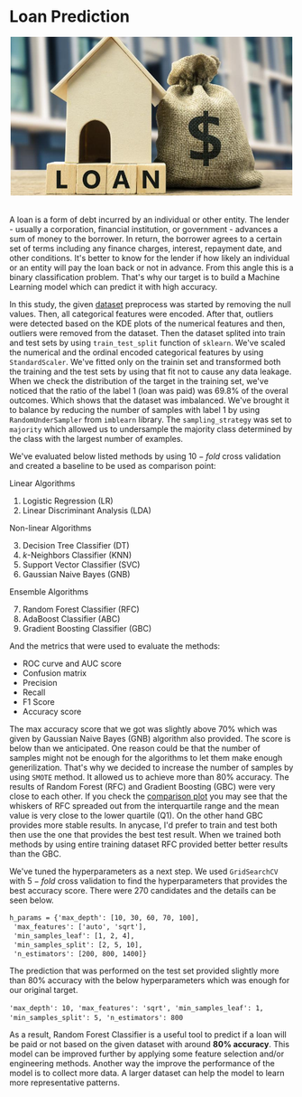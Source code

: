 # Loan Prediction

<div align='center'>
    <img src="loan.jpeg" width=500/>
    <br/><br/>
</div>

A loan is a form of debt incurred by an individual or other entity. The lender - usually a corporation, financial institution, or government - advances a sum of money to the borrower. In return, the borrower agrees to a certain set of terms including any finance charges, interest, repayment date, and other conditions. It's better to know for the lender if how likely an individual or an entity will pay the loan back or not in advance. From this angle this is a binary classification problem. That's why our target is to build a Machine Learning model which can predict it with high accuracy.

In this study, the given [dataset](Data/README.md) preprocess was started by removing the null values. Then, all categorical features were encoded. After that, outliers were detected based on the KDE plots of the numerical features and then, outliers were removed from the dataset. Then the dataset splited into train and test sets by using `train_test_split` function of `sklearn`. We've scaled the numerical and the ordinal encoded categorical features by using `StandardScaler`. We've fitted only on the trainin set and transformed both the training and the test sets by using that fit not to cause any data leakage. When we check the distribution of the target in the training set, we've noticed that the ratio of the label 1 (loan was paid) was 69.8% of the overal outcomes. Which shows that the dataset was imbalanced. We've brought it to balance by reducing the number of samples with label 1 by using `RandomUnderSampler` from `imblearn` library. The `sampling_strategy` was set to `majority` which allowed us to undersample the majority class determined by the class with the largest number of examples.

We've evaluated below listed methods by using $10-fold$ cross validation and created a baseline to be used as comparison point:

Linear Algorithms

1. Logistic Regression (LR)
2. Linear Discriminant Analysis (LDA)

Non-linear Algorithms

3. Decision Tree Classifier (DT)
4. $k$-Neighbors Classifier (KNN)
5. Support Vector Classifier (SVC)
6. Gaussian Naive Bayes (GNB)

Ensemble Algorithms 

7. Random Forest Classifier (RFC)
8. AdaBoost Classifier (ABC)
9. Gradient Boosting Classifier (GBC)

And the metrics that were used to evaluate the methods:
- ROC curve and AUC score
- Confusion matrix
- Precision
- Recall
- F1 Score
- Accuracy score

The max accuracy score that we got was slightly above 70% which was given by Gaussian Naive Bayes (GNB) algorithm also provided. The score is below than we anticipated. One reason could be that the number of samples might not be enough for the algorithms to let them make enough generilization. That's why we decided to increase the number of samples by using `SMOTE` method. It allowed us to achieve more than 80% accuracy. The results of Random Forest (RFC) and Gradient Boosting (GBC) were very close to each other. If you check the [comparison plot](Loan_Prediction.ipynb#smoteresults) you may see that the whiskers of RFC spreaded out from the interquartile range and the mean value is very close to the lower quartile (Q1). On the other hand GBC provides more stable results. In anycase, I'd prefer to train and test both then use the one that provides the best test result. When we trained both methods by using entire training dataset RFC provided better better results than the GBC.

We've tuned the hyperparameters as a next step. We used `GridSearchCV` with $5-fold$ cross validation to find the hyperparameters that provides the best accuracy score. There were 270 candidates and the details can be seen below.

````
h_params = {'max_depth': [10, 30, 60, 70, 100],
 'max_features': ['auto', 'sqrt'],
 'min_samples_leaf': [1, 2, 4],
 'min_samples_split': [2, 5, 10],
 'n_estimators': [200, 800, 1400]}
````

The prediction that was performed on the test set provided slightly more than 80% accuracy with the below hyperparameters which was enough for our original target.

`'max_depth': 10, 'max_features': 'sqrt', 'min_samples_leaf': 1, 'min_samples_split': 5, 'n_estimators': 800`

As a result, Random Forest Classifier is a useful tool to predict if a loan will be paid or not based on the given dataset with around **80% accuracy**. This model can be improved further by applying some feature selection and/or engineering methods. Another way the improve the performance of the model is to collect more data. A larger dataset can help the model to learn more representative patterns.